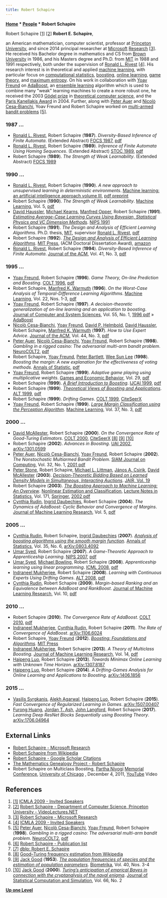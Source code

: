 ```yaml
---
title: Robert Schapire
---
```

**[Home](Home "Home") \* [People](People "People") \* Robert Schapire**



 [](https://www.icmla-conference.org/icmla09/) Robert Schapire <a id="cite-note-1" href="#cite-ref-1">[1]</a> <a id="cite-note-2" href="#cite-ref-2">[2]</a> 
**Robert E. Schapire**,  

an American mathematician, computer scientist, professor at [Princeton University](https://en.wikipedia.org/wiki/Princeton_University), and since 2014 principal researcher at [Microsoft](Microsoft "Microsoft") [Research](https://en.wikipedia.org/wiki/Microsoft_Research) <a id="cite-note-3" href="#cite-ref-3">[3]</a>. 
He received his Bachelor degree in mathematics and CS from [Brown University](https://en.wikipedia.org/wiki/Brown_University) in 1986, and his Masters degree and Ph.D. from [MIT](Massachusetts_Institute_of_Technology "Massachusetts Institute of Technology") in 1988 and 1991 respectively, both under the supervision of [Ronald L. Rivest](Ronald_L._Rivest "Ronald L. Rivest") <a id="cite-note-4" href="#cite-ref-4">[4]</a>. 
His research interest is in theoretical and applied [machine learning](Learning "Learning"), with particular focus on [computational statistics](https://en.wikipedia.org/wiki/Computational_statistics), [boosting](https://en.wikipedia.org/wiki/Boosting_%28machine_learning%29), [online learning](https://en.wikipedia.org/wiki/Online_machine_learning), [game theory](https://en.wikipedia.org/wiki/Game_theory), and [maximum entropy](https://en.wikipedia.org/wiki/Principle_of_maximum_entropy). 
On his work in collaboration with [Yoav Freund](Yoav_Freund "Yoav Freund") on [AdaBoost](https://en.wikipedia.org/wiki/AdaBoost), an [ensemble learning](https://en.wikipedia.org/wiki/Ensemble_learning) algorithm which is used to combine many "weak" learning machines to create a more robust one, he received the 2003 [Gödel prize](https://en.wikipedia.org/wiki/G%C3%B6del_Prize) in [theoretical computer science](https://en.wikipedia.org/wiki/Theoretical_computer_science), and the [Paris Kanellakis Award](https://en.wikipedia.org/wiki/Paris_Kanellakis_Award) in 2004. Further, along with [Peter Auer](Peter_Auer "Peter Auer") and [Nicolò Cesa-Bianchi](Nicol%C3%B2_Cesa-Bianchi "Nicolò Cesa-Bianchi"), Yoav Freund and Robert Schapire worked on [multi-armed bandit problems](https://en.wikipedia.org/wiki/Multi-armed_bandit) <a id="cite-note-5" href="#cite-ref-5">[5]</a>. 



### 1987 ...


* [Ronald L. Rivest](Ronald_L._Rivest "Ronald L. Rivest"), Robert Schapire (**1987**). *Diversity-Based Inference of Finite Automata*. (Extended Abstract) [FOCS 1987](https://dblp.uni-trier.de/db/conf/focs/focs87.html), [pdf](https://people.csail.mit.edu/rivest/pubs/RS87c.pdf)
* [Ronald L. Rivest](Ronald_L._Rivest "Ronald L. Rivest"), Robert Schapire (**1989**). *Inference of Finite Automata Using Homing Sequences*. (Extended Abstract) [STOC 1989](https://dblp.uni-trier.de/db/conf/stoc/stoc89.html), [pdf](https://people.csail.mit.edu/rivest/RivestSchapire-InferenceOfFiniteAutomataUsingHomingSequences-STOC89.pdf)
* Robert Schapire (**1989**). *The Strength of Weak Learnability*. (Extended Abstract) [FOCS 1989](https://dblp.uni-trier.de/db/conf/focs/focs89.html)


### 1990 ...


* [Ronald L. Rivest](Ronald_L._Rivest "Ronald L. Rivest"), Robert Schapire (**1990**). *A new approach to unsupervised learning in deterministic environments*. [Machine learning: an artificial intelligence approach volume III](https://dl.acm.org/citation.cfm?id=120048), [pdf preprint](https://people.csail.mit.edu/rivest/pubs/RS87a.prepub.pdf)
* Robert Schapire (**1990**). *The Strength of Weak Learnability*. [Machine Learning](https://en.wikipedia.org/wiki/Machine_Learning_%28journal%29), Vol. 5, [pdf](https://www.cs.princeton.edu/~schapire/papers/strengthofweak.pdf)
* [David Haussler](Mathematician#DHHaussler "Mathematician"), [Michael Kearns](Mathematician#MKearns "Mathematician"), [Manfred Opper](index.php?title=Manfred_Opper&action=edit&redlink=1 "Manfred Opper (page does not exist)"), Robert Schapire (**1991**). *[Estimating Average-Case Learning Curves Using Bayesian, Statistical Physics and VC Dimension Methods](http://papers.nips.cc/paper/489-estimating-average-case-learning-curves-using-bayesian-statistical-physics-and-vc-dimension-methods)*. [NIPS 1991](https://dblp.uni-trier.de/db/conf/nips/nips1991.html)
* Robert Schapire (**1991**). *The Design and Analysis of Efficient Learning Algorithms*. Ph.D. thesis, [MIT](Massachusetts_Institute_of_Technology "Massachusetts Institute of Technology"), supervisor [Ronald L. Rivest](Ronald_L._Rivest "Ronald L. Rivest"), [pdf](https://apps.dtic.mil/dtic/tr/fulltext/u2/a231888.pdf)
* Robert Schapire (**1992**). *[The Design and Analysis of Efficient Learning Algorithms](https://dl.acm.org/citation.cfm?id=136314)*. [MIT Press](https://en.wikipedia.org/wiki/MIT_Press), (ACM Doctoral Dissertation Award), [amazon](https://www.amazon.com/Analysis-Efficient-Learning-Algorithms-Dissertation/dp/0262193256)
* [Ronald L. Rivest](Ronald_L._Rivest "Ronald L. Rivest"), Robert Schapire (**1994**). *Diversity-Based Inference of Finite Automata*. [Journal of the ACM](ACM#Journal "ACM"), Vol. 41, No. 3, [pdf](https://www.cs.princeton.edu/~schapire/papers/diversity-based-inference.pdf)


### 1995 ...


* [Yoav Freund](Yoav_Freund "Yoav Freund"), Robert Schapire (**1996**). *Game Theory, On-line Prediction and Boosting*. [COLT 1996](https://dblp.uni-trier.de/db/conf/colt/colt1996.html), [pdf](http://www.cs.princeton.edu/~schapire/papers/FreundSc96b.pdf)
* Robert Schapire, [Manfred K. Warmuth](Mathematician#MKWarmuth "Mathematician") (**1996**). *On the Worst-Case Analysis of Temporal-Difference Learning Algorithms*. [Machine Learning](https://en.wikipedia.org/wiki/Machine_Learning_%28journal%29), Vol. 22, Nos. 1-3, [pdf](https://users.soe.ucsc.edu/~manfred/pubs/J34.pdf)
* [Yoav Freund](Yoav_Freund "Yoav Freund"), Robert Schapire (**1997**). *A decision-theoretic generalization of on-line learning and an application to boosting*. [Journal of Computer and System Sciences](https://en.wikipedia.org/wiki/Journal_of_Computer_and_System_Sciences), Vol. 55, No. 1, [1996 pdf](http://cseweb.ucsd.edu/~yfreund/papers/adaboost.pdf) » [AdaBoost](https://en.wikipedia.org/wiki/AdaBoost)
* [Nicolò Cesa-Bianchi](Nicol%C3%B2_Cesa-Bianchi "Nicolò Cesa-Bianchi"), [Yoav Freund](Yoav_Freund "Yoav Freund"), [David P. Helmbold](Mathematician#DPHelmbold "Mathematician"), [David Haussler](Mathematician#DHHaussler "Mathematician"), Robert Schapire, [Manfred K. Warmuth](Mathematician#MKWarmuth "Mathematician") (**1997**). *How to Use Expert Advice*. [Journal of the ACM](ACM#Journal "ACM"), Vol. 44, No. 3, [pdf](http://homes.di.unimi.it/cesa-bianchi/Pubblicazioni/jacm-97a.pdf)
* [Peter Auer](Peter_Auer "Peter Auer"), [Nicolò Cesa-Bianchi](Nicol%C3%B2_Cesa-Bianchi "Nicolò Cesa-Bianchi"), [Yoav Freund](Yoav_Freund "Yoav Freund"), Robert Schapire (**1998**). *Gambling in a rigged casino: The adversarial multi-arm bandit problem*. [NeuroCOLT2](http://www.bio.net/bioarchives/neuroscience/1998-November/034748.html), [pdf](http://www.dklevine.com/archive/refs4462.pdf)
* Robert Schapire, [Yoav Freund](Yoav_Freund "Yoav Freund"), [Peter Bartlett](Mathematician#PBartlett "Mathematician"), [Wee Sun Lee](Wee_Sun_Lee "Wee Sun Lee") (**1998**). *Boosting the margin: A new explanation for the effectiveness of voting methods*. [Annals of Statistic](https://en.wikipedia.org/wiki/Annals_of_Statistics), [pdf](http://www.cc.gatech.edu/~isbell/tutorials/boostingmargins.pdf)
* [Yoav Freund](Yoav_Freund "Yoav Freund"), Robert Schapire (**1999**). *Adaptive game playing using multiplicative weights*. [Games and Economic Behavior](https://en.wikipedia.org/wiki/Games_and_Economic_Behavior), Vol. 29, [pdf](http://cseweb.ucsd.edu/~yfreund/papers/games_long.pdf)
* Robert Schapire (**1999**). *[A Brief Introduction to Boosting](https://dl.acm.org/citation.cfm?id=1624417)*. [IJCAI 1999](Conferences#IJCAI1999 "Conferences"), [pdf](https://www.ijcai.org/Proceedings/99-2/Papers/103.pdf)
* Robert Schapire (**1999**). *[Theoretical Views of Boosting and Applications](https://link.springer.com/chapter/10.1007%2F3-540-46769-6_2)*. [ALT 1999](https://dblp.uni-trier.de/db/conf/alt/alt1999.html), [pdf](http://www-ai.cs.uni-dortmund.de/LEHRE/PG/PG445/literatur/schapire_99a.pdf)
* Robert Schapire (**1999**). *Drifting Games*. [COLT 1999](https://dblp.uni-trier.de/db/conf/colt/colt1999.html), [CiteSeerX](http://citeseerx.ist.psu.edu/viewdoc/summary?doi=10.1.1.52.1290)
* [Yoav Freund](Yoav_Freund "Yoav Freund"), Robert Schapire (**1999**). *[Large Margin Classification using the Perception Algorithm](https://link.springer.com/article/10.1023%2FA%3A1007662407062)*. [Machine Learning](https://en.wikipedia.org/wiki/Machine_Learning_%28journal%29), Vol. 37, No. 3, [pdf](http://cseweb.ucsd.edu/~yfreund/papers/LargeMarginsUsingPerceptron.pdf)


### 2000 ...


* [David McAllester](David_McAllester "David McAllester"), Robert Schapire (**2000**). *On the Convergence Rate of Good-Turing Estimators*. [COLT 2000](https://dblp.uni-trier.de/db/conf/colt/colt2000.html), [CiteSeerX](http://citeseerx.ist.psu.edu/viewdoc/summary?doi=10.1.1.41.340) <a id="cite-note-8" href="#cite-ref-8">[8]</a> <a id="cite-note-9" href="#cite-ref-9">[9]</a> <a id="cite-note-10" href="#cite-ref-10">[10]</a>
* Robert Schapire (**2002**). *Advances in Boosting*. [UAI 2002](https://dblp.uni-trier.de/db/conf/uai/uai2002.html), [arXiv:1301.0599](http://arxiv.org/abs/1301.0599)
* [Peter Auer](Peter_Auer "Peter Auer"), [Nicolò Cesa-Bianchi](Nicol%C3%B2_Cesa-Bianchi "Nicolò Cesa-Bianchi"), [Yoav Freund](Yoav_Freund "Yoav Freund"), Robert Schapire (**2002**). *The Nonstochastic Multiarmed Bandit Problem*. [SIAM Journal on Computing](https://en.wikipedia.org/wiki/SIAM_Journal_on_Computing), Vol. 32, No. 1, [2001 pdf](http://cseweb.ucsd.edu/~yfreund/papers/bandits.pdf)
* [Peter Stone](index.php?title=Peter_Stone&action=edit&redlink=1 "Peter Stone (page does not exist)"), Robert Schapire, [Michael L. Littman](Michael_L._Littman "Michael L. Littman"), [János A. Csirik](Mathematician#JACsirik "Mathematician"), [David McAllester](David_McAllester "David McAllester") (**2003**). *[Decision-Theoretic Bidding Based on Learned Density Models in Simultaneous, Interacting Auctions](https://www.jair.org/index.php/jair/article/view/10339)*. [JAIR, Vol. 19](http://www.jair.org/vol/vol19.html)
* Robert Schapire (**2003**). *[The Boosting Approach to Machine Learning: An Overview](https://link.springer.com/chapter/10.1007%2F978-0-387-21579-2_9)*. [Nonlinear Estimation and Classification](https://link.springer.com/book/10.1007/978-0-387-21579-2), [Lecture Notes in Statistics](https://link.springer.com/bookseries/694), Vol. 171, [Springer](https://en.wikipedia.org/wiki/Springer_Science%2BBusiness_Media), [2002 pdf](https://www.cs.princeton.edu/courses/archive/spring07/cos424/papers/boosting-survey.pdf)
* [Cynthia Rudin](Mathematician#CRudin "Mathematician"), [Ingrid Daubechies](Mathematician#IDaubechie "Mathematician"), Robert Schapire (**2004**). *The Dynamics of AdaBoost: Cyclic Behavior and Convergence of Margins*. [Journal of Machine Learning Research](https://en.wikipedia.org/wiki/Journal_of_Machine_Learning_Research), Vol. 5, [pdf](http://rob.schapire.net/papers/dynada.pdf)


### 2005 ...


* [Cynthia Rudin](Mathematician#CRudin "Mathematician"), Robert Schapire, [Ingrid Daubechies](Mathematician#IDaubechie "Mathematician") (**2007**). *[Analysis of boosting algorithms using the smooth margin function](https://projecteuclid.org/euclid.aos/1201012978)*. [Annals of Statistics](https://en.wikipedia.org/wiki/Annals_of_Statistics), Vol. 35, No. 6, [arXiv:0803.4092](https://arxiv.org/abs/0803.4092)
* [Umar Syed](Mathematician#USyed "Mathematician"), Robert Schapire (**2007**). *A Game-Theoretic Approach to Apprenticeship Learning*. [NIPS 2007](https://dblp.uni-trier.de/db/conf/nips/nips2007.html), [pdf](https://www.cs.princeton.edu/~schapire/papers/SyedSchapireNIPS2007.pdf)
* [Umar Syed](Mathematician#USyed "Mathematician"), [Michael Bowling](Michael_Bowling "Michael Bowling"), Robert Schapire (**2008**). *Apprenticeship learning using linear programming*. [ICML 2008](https://dblp.uni-trier.de/db/conf/icml/icml2008.html), [pdf](http://rob.schapire.net/papers/SyedBowlingSchapireICML2008.pdf)
* [Indraneel Mukherjee](Mathematician#IMukherjee "Mathematician"), Robert Schapire (**2008**). *Learning with Continuous Experts Using Drifting Games*. [ALT 2008](https://dblp.uni-trier.de/db/conf/alt/alt2008.html), [pdf](https://www.cs.princeton.edu/~schapire/papers/contexp-alt08.pdf)
* [Cynthia Rudin](Mathematician#CRudin "Mathematician"), Robert Schapire (**2009**). *Margin-based Ranking and an Equivalence between AdaBoost and RankBoost*. [Journal of Machine Learning Research](https://en.wikipedia.org/wiki/Journal_of_Machine_Learning_Research), Vol. 10, [pdf](http://jmlr.org/papers/volume10/rudin09a/rudin09a.pdf)


### 2010 ...


* Robert Schapire (**2010**). *The Convergence Rate of AdaBoost*. [COLT 2010](https://dblp.uni-trier.de/db/conf/colt/colt2010.html), [pdf](https://www.cs.princeton.edu/~schapire/papers/ada-open.pdf)
* [Indraneel Mukherjee](Mathematician#IMukherjee "Mathematician"), [Cynthia Rudin](Mathematician#CRudin "Mathematician"), Robert Schapire (**2011**). *The Rate of Convergence of AdaBoost*. [arXiv:1106.6024](https://arxiv.org/abs/1106.6024)
* Robert Schapire, [Yoav Freund](Yoav_Freund "Yoav Freund") (**2012**). *[Boosting: Foundations and Algorithms](https://mitpress.mit.edu/books/boosting)*. [MIT Press](https://en.wikipedia.org/wiki/MIT_Press)
* [Indraneel Mukherjee](Mathematician#IMukherjee "Mathematician"), Robert Schapire (**2013**). *A Theory of Multiclass Boosting*. [Journal of Machine Learning Research](https://en.wikipedia.org/wiki/Journal_of_Machine_Learning_Research), Vol. 14, [pdf](https://www.cs.princeton.edu/~schapire/papers/multiboost-journal.pdf)
* [Haipeng Luo](https://scholar.google.de/citations?user=ct2hw4UAAAAJ), Robert Schapire (**2013**). *Towards Minimax Online Learning with Unknown Time Horizon*. [arXiv:1307.8187](https://arxiv.org/abs/1307.8187)
* [Haipeng Luo](https://scholar.google.de/citations?user=ct2hw4UAAAAJ), Robert Schapire (**2014**). *A Drifting-Games Analysis for Online Learning and Applications to Boosting*. [arXiv:1406.1856](https://arxiv.org/abs/1406.1856)


### 2015 ...


* [Vasilis Syrgkanis](https://dblp.uni-trier.de/pers/hd/s/Syrgkanis:Vasilis), [Alekh Agarwal](https://dblp.uni-trier.de/pers/hd/a/Agarwal:Alekh), [Haipeng Luo](https://scholar.google.de/citations?user=ct2hw4UAAAAJ), Robert Schapire (**2015**). *Fast Convergence of Regularized Learning in Games*. [arXiv:1507.00407](https://arxiv.org/abs/1507.00407)
* [Furong Huang](https://scholar.google.com/citations?user=mRI6AogAAAAJ&hl=en), [Jordan T. Ash](https://dblp.uni-trier.de/pers/hd/a/Ash:Jordan_T=), [John Langford](https://dblp.uni-trier.de/pers/hd/l/Langford_0001:John), Robert Schapire (**2017**). *Learning Deep ResNet Blocks Sequentially using Boosting Theory*. [arXiv:1706.04964](https://arxiv.org/abs/1706.04964)


## External Links


* [Robert Schapire - Microsoft Research](https://www.microsoft.com/en-us/research/people/schapire/)
* [Robert Schapire from Wikipedia](https://en.wikipedia.org/wiki/Robert_Schapire)
* [Robert Schapire - Google Scholar Citations](https://scholar.google.com/citations?user=39JcQcEAAAAJ&hl=en)
* [The Mathematics Genealogy Project - Robert Schapire](https://genealogy.math.ndsu.nodak.edu/id.php?id=95087)
* Robert Schapire on Multiclass Boosting, [Partha Niyogi](https://en.wikipedia.org/wiki/Partha_Niyogi) [Memorial Conference](http://parthaniyogiconference.cs.uchicago.edu/), [University of Chicago](https://en.wikipedia.org/wiki/University_of_Chicago) , December 4, 2011, [YouTube](https://en.wikipedia.org/wiki/YouTube) Video


 
## References


1. <a id="cite-ref-1" href="#cite-note-1">[1]</a> [ICMLA 2009 - Invited Speakers](http://www.icmla-conference.org/icmla09/)
2. <a id="cite-ref-2" href="#cite-note-2">[2]</a> [Robert Schapire - Department of Computer Science, Princeton University - VideoLectures.NET](http://videolectures.net/robert_schapire/)
3. <a id="cite-ref-3" href="#cite-note-3">[3]</a> [Robert Schapire - Microsoft Research](https://www.microsoft.com/en-us/research/people/schapire/)
4. <a id="cite-ref-4" href="#cite-note-4">[4]</a> [ICMLA 2009 - Invited Speakers](https://www.icmla-conference.org/icmla09/)
5. <a id="cite-ref-5" href="#cite-note-5">[5]</a> [Peter Auer](Peter_Auer "Peter Auer"), [Nicolò Cesa-Bianchi](Nicol%C3%B2_Cesa-Bianchi "Nicolò Cesa-Bianchi"), [Yoav Freund](Yoav_Freund "Yoav Freund"), Robert Schapire (**1998**). *Gambling in a rigged casino: The adversarial multi-arm bandit problem*. [NeuroCOLT2](http://www.bio.net/bioarchives/neuroscience/1998-November/034748.html), [pdf](http://www.dklevine.com/archive/refs4462.pdf)
6. <a id="cite-ref-6" href="#cite-note-6">[6]</a> [Robert Schapire - Publication list](https://www.cs.princeton.edu/~schapire/publist.html)
7. <a id="cite-ref-7" href="#cite-note-7">[7]</a> [dblp: Robert E. Schapire](https://dblp.uni-trier.de/pers/hd/s/Schapire:Robert_E=)
8. <a id="cite-ref-8" href="#cite-note-8">[8]</a> [Good–Turing frequency estimation from Wikipedia](https://en.wikipedia.org/wiki/Good%E2%80%93Turing_frequency_estimation)
9. <a id="cite-ref-9" href="#cite-note-9">[9]</a> [Jack Good](Jack_Good "Jack Good") (**1953**). *[The population frequencies of species and the estimation of population parameters](http://biomet.oxfordjournals.org/content/40/3-4/237)*. [Biometrika](https://en.wikipedia.org/wiki/Biometrika), Vol. 40, Nos. 3-4
10. <a id="cite-ref-10" href="#cite-note-10">[10]</a> [Jack Good](Jack_Good "Jack Good") (**2000**). *[Turing’s anticipation of emprical Bayes in connection with the cryptanalysis of the naval enigma](http://www.tandfonline.com/doi/abs/10.1080/00949650008812016)*. [Journal of Statistical Computation and Simulation](https://en.wikipedia.org/wiki/Journal_of_Statistical_Computation_and_Simulation), Vol. 66, No. 2

**[Up one Level](People "People")**







 
